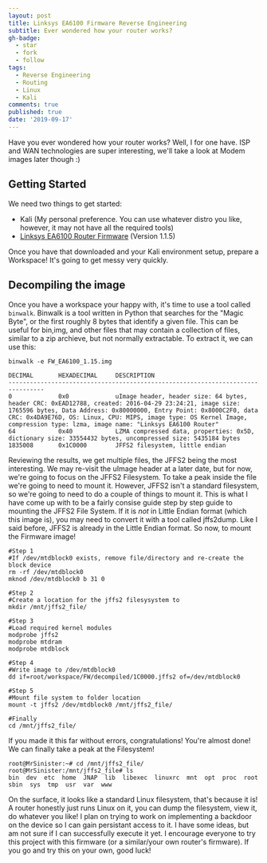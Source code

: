 ```yaml
---
layout: post
title: Linksys EA6100 Firmware Reverse Engineering
subtitle: Ever wondered how your router works?
gh-badge:
  - star
  - fork
  - follow
tags:
  - Reverse Engineering
  - Routing
  - Linux
  - Kali
comments: true
published: true
date: '2019-09-17'
---
```

Have you ever wondered how your router works?
Well, I for one have. ISP and WAN technologies are super interesting, we'll take a look at Modem images later though :)

## Getting Started
We need two things to get started:
- Kali (My personal preference. You can use whatever distro you like, however, it may not have all the required tools)
- [Linksys EA6100 Router Firmware](https://www.linksys.com/us/support-article?articleNum=148444) (Version 1.1.5) 

Once you have that downloaded and your Kali environment setup, prepare a Workspace! It's going to get messy very quickly.

## Decompiling the image

Once you have a workspace your happy with, it's time to use a tool called ``binwalk``.
Binwalk is a tool written in Python that searches for the "Magic Byte", or the first roughly 8 bytes that identify a given file. This can be useful for bin,img, and other files that may contain a collection of files, similar to a zip archieve, but not normally extractable. To extract it, we can use this:

```
binwalk -e FW_EA6100_1.15.img

DECIMAL       HEXADECIMAL     DESCRIPTION
--------------------------------------------------------------------------------
0             0x0             uImage header, header size: 64 bytes, header CRC: 0xEAD12788, created: 2016-04-29 23:24:21, image size: 1765596 bytes, Data Address: 0x80000000, Entry Point: 0x8000C2F0, data CRC: 0x4DA9E76D, OS: Linux, CPU: MIPS, image type: OS Kernel Image, compression type: lzma, image name: "Linksys EA6100 Router"
64            0x40            LZMA compressed data, properties: 0x5D, dictionary size: 33554432 bytes, uncompressed size: 5435184 bytes
1835008       0x1C0000        JFFS2 filesystem, little endian
```

Reviewing the results, we get multiple files, the JFFS2 being the most interesting. We may re-visit the uImage header at a later date, but for now, we're going to focus on the JFFS2 Filesystem.
To take a peak inside the file we're going to need to mount it. However, JFFS2 isn't a standard filesystem, so we're going to need to do a couple of things to mount it. This is what I have come up with to be a fairly consise guide step by step guide to mounting the JFFS2 File System. If it is *not* in Little Endian format (which this image is), you may need to convert it with a tool called jffs2dump. Like I said before, JFFS2 is already in the Little Endian format. So now, to mount the Firmware image! 

```
#Step 1 
#If /dev/mtdblock0 exists, remove file/directory and re-create the block device
rm -rf /dev/mtdblock0
mknod /dev/mtdblock0 b 31 0

#Step 2
#Create a location for the jffs2 filesysystem to
mkdir /mnt/jffs2_file/

#Step 3
#Load required kernel modules
modprobe jffs2
modprobe mtdram
modprobe mtdblock

#Step 4
#Write image to /dev/mtdblock0
dd if=root/workspace/FW/decompiled/1C0000.jffs2 of=/dev/mtdblock0

#Step 5
#Mount file system to folder location
mount -t jffs2 /dev/mtdblock0 /mnt/jffs2_file/

#Finally
cd /mnt/jffs2_file/
```
If you made it this far without errors, congratulations! You're almost done!
We can finally take a peak at the Filesystem!

```
root@MrSinister:~# cd /mnt/jffs2_file/
root@MrSinister:/mnt/jffs2_file# ls
bin  dev  etc  home  JNAP  lib  libexec  linuxrc  mnt  opt  proc  root  sbin  sys  tmp  usr  var  www 
```

On the surface, it looks like a standard Linux filesystem, that's because it is! A router honestly just runs Linux on it, you can dump the filesystem, view it, do whatever you like!
I plan on trying to work on implementing a backdoor on the device so I can gain persistant access to it. I have some ideas, but am not sure if I can successfully execute it yet. I encourage everyone to try this project with this firmware (or a similar/your own router's firmware). If you go and try this on your own, good luck!
